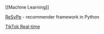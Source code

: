 [[Machine Learning]]

[ReSyPe](https://phdinds-aim.github.io/resype/getting_started.html#) - recommender framework in Python

[TikTok Real-time](https://www.linkedin.com/posts/smritimishra_artificialintelligence-innovation-technology-activity-6995029933764800512-FnA7?utm_source=share&utm_medium=member_desktop)
